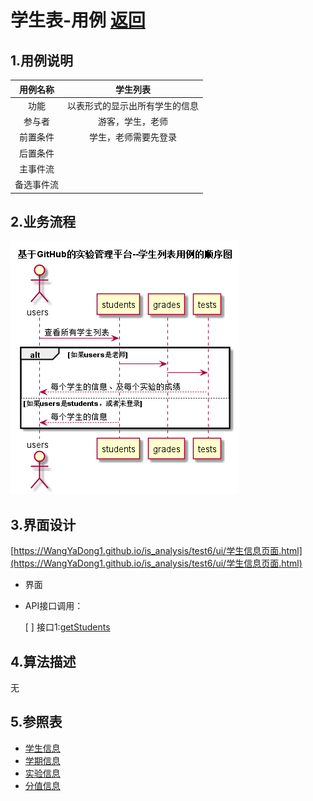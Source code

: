 # 学生表-用例 [返回](../README.md)

## 1.用例说明

| 用例名称  |      学生列表       |
| :---: | :-------------: |
|  功能   | 以表形式的显示出所有学生的信息 |
|  参与者  |    游客，学生，老师     |
| 前置条件  |   学生，老师需要先登录    |
| 后置条件  |                 |
| 主事件流  |                 |
| 备选事件流 |                 |

## 2.业务流程

![学生列表](./images/学生列表.png)

## 3.界面设计

[https://WangYaDong1.github.io/is_analysis/test6/ui/学生信息页面.html](https://WangYaDong1.github.io/is_analysis/test6/ui/学生信息页面.html)

- 界面
- API接口调用：

	 [ ] 	 接口1:[getStudents](../接口/getStudents.md)

## 4.算法描述

无

## 5.参照表

- [学生信息](../数据库设计.md)
- [学期信息](../数据库设计.md)
- [实验信息](../数据库设计.md)
- [分值信息](../数据库设计.md)

